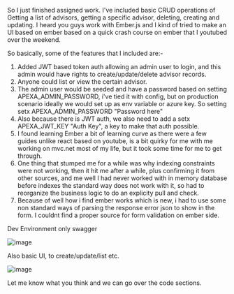 So I just finished assigned work. I've included basic CRUD operations of Getting a list of advisors, getting a specific advisor, deleting, creating and updating.
I heard you guys work with Ember.js and I kind of tried to make an UI based on ember based on a quick crash course on ember that I youtubed over the weekend.


So basically, some of the features that I included are:-
1) Added JWT based token auth allowing an admin user to login, and this admin would have rights to create/update/delete advisor records.
2) Anyone could list or view the certain advisor.
3) The admin user would be seeded and have a password based on setting APEXA_ADMIN_PASSWORD, i've tied it with config, but on production scenario ideally we would set up as env variable or azure key.
   So setting setx APEXA_ADMIN_PASSWORD "Password here"
4) Also because there is JWT auth, we also need to add a setx APEXA_JWT_KEY "Auth Key", a key to make that auth possible.
5) I found learning Ember a bit of learning curve as there were a few guides unlike react based on youtube, is a bit quirky for me with me working on mvc.net most of my life, but it took some time for me to get through.
6) One thing that stumped me for a while was why indexing constraints were not working, then it hit me after a while, plus confirming it from other sources, and me well I had never worked with in memory database before
   indexes the standard way does not work with it, so had to reorganize the business logic to do an explicity pull and check.
7) Because of well how i find ember works which is new, i had to use some non standard ways of parsing the response error json to show in the form. I couldnt find a proper source for form validation on ember side.

Dev Environment only swagger

![image](https://github.com/user-attachments/assets/4c039c4b-42ff-4dd1-b599-dec46c4115df)

Also basic UI, to create/update/list etc.


![image](https://github.com/user-attachments/assets/e15228c6-3267-4759-bf33-49d375d62e53)

Let me know what you think and we can go over the code sections.


